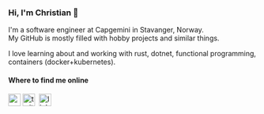 ### Hi, I'm Christian 👋

I'm a software engineer at Capgemini in Stavanger, Norway.<br>
My GitHub is mostly filled with hobby projects and similar things.

I love learning about and working with rust, dotnet, functional programming, containers (docker+kubernetes).

#### Where to find me online

[<img src="https://matrix.org/images/matrix-logo.svg" height="25" alt="matrix logo" />](https://matrix.to/#/@christianfosli:matrix.org)
[<img src="https://abs.twimg.com/favicons/favicon.ico" height="25" alt="twitter logo"/>](https://twitter.com/christianfosli) 
[<img src="https://user-images.githubusercontent.com/36294671/88458010-136e6780-ce8b-11ea-98de-4e5aafeb30c6.png" height="25" alt="linkedin logo"/>](https://www.linkedin.com/in/christianfosli) 
